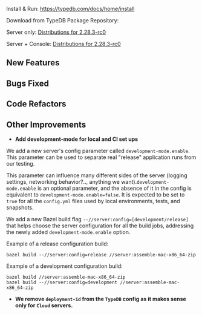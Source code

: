 Install & Run: https://typedb.com/docs/home/install

Download from TypeDB Package Repository: 

Server only: [Distributions for 2.28.3-rc0](https://cloudsmith.io/~typedb/repos/public-release/packages/?q=name:^typedb-server+version:2.28.3-rc0)

Server + Console: [Distributions for 2.28.3-rc0](https://cloudsmith.io/~typedb/repos/public-release/packages/?q=name:^typedb-all+version:2.28.3-rc0)


## New Features


## Bugs Fixed


## Code Refactors


## Other Improvements
- **Add development-mode for local and CI set ups**

We add a new server's config parameter called `development-mode.enable`. This parameter can be used to separate real "release" application runs from our testing.

This parameter can influence many different sides of the server (logging settings, networking behavior?.., anything we want).`development-mode.enable` is an optional parameter, and the absence of it in the config is equivalent to `development-mode.enable=false`. It is expected to be set to `true` for all the `config.yml` files used by local environments, tests, and snapshots.

We add a new Bazel build flag `--//server:config=[development/release]` that helps choose the server configuration for all the build jobs, addressing the newly added `development-mode.enable` option.

Example of a release configuration build:
```
bazel build --//server:config=release //server:assemble-mac-x86_64-zip
```
Example of a development configuration build:
```
bazel build //server:assemble-mac-x86_64-zip
bazel build --//server:config=development //server:assemble-mac-x86_64-zip
```

- **We remove `deployment-id` from the `TypeDB` config as it makes sense only for `Cloud` servers.**
